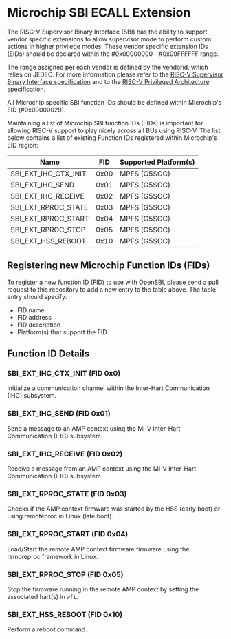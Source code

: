 # Microchip SBI ECALL Extension

The RISC-V Supervisor Binary Interface (SBI) has the ability to support vendor
specific extensions to allow supervisor mode to perform custom actions in
higher privilege modes. These vendor specific extension IDs (EIDs) should be
declared within the #0x09000000 - #0x09FFFFFF range.

The range assigned per each vendor is defined by the vendorid, which relies on
JEDEC. For more information please refer to the [RISC-V Supervisor Binary
Interface specification][1] and to the [RISC-V Privileged Architecture
specification][2].

All Microchip specific SBI function IDs should be defined within Microchip's
EID (#0x09000029).

Maintaining a list of Microchip SBI function IDs (FIDs) is important for
allowing RISC-V support to play nicely across all BUs using RISC-V. The list
below contains a list of existing Function IDs registered within Microchip's
EID region:

| Name                 | FID  | Supported Platform(s) |
| -------------------- | ---- | ----------------------|
| SBI_EXT_IHC_CTX_INIT | 0x00 | MPFS (G5SOC)          |
| SBI_EXT_IHC_SEND     | 0x01 | MPFS (G5SOC)          |
| SBI_EXT_IHC_RECEIVE  | 0x02 | MPFS (G5SOC)          |
| SBI_EXT_RPROC_STATE  | 0x03 | MPFS (G5SOC)          |
| SBI_EXT_RPROC_START  | 0x04 | MPFS (G5SOC)          |
| SBI_EXT_RPROC_STOP   | 0x05 | MPFS (G5SOC)          |
| SBI_EXT_HSS_REBOOT   | 0x10 | MPFS (G5SOC)          |

## Registering new Microchip Function IDs (FIDs)

To register a new function ID (FID) to use with OpenSBI, please send a pull
request to this repository to add a new entry to the table above. The table
entry should specify:

- FID name
- FID address
- FID description
- Platform(s) that support the FID

[1]: https://github.com/riscv-non-isa/riscv-sbi-doc/blob/master/riscv-sbi.adoc
[2]: https://github.com/riscv/riscv-isa-manual/releases/download/Priv-v1.12/riscv-privileged-20211203.pdf

## Function ID Details

### SBI_EXT_IHC_CTX_INIT (FID 0x0)

Initialize a communication channel within the Inter-Hart Communication (IHC)
subsystem.

### SBI_EXT_IHC_SEND (FID 0x01)

Send a message to an AMP context using the Mi-V Inter-Hart Communication (IHC)
subsystem.

### SBI_EXT_IHC_RECEIVE (FID 0x02)

Receive a message from an AMP context using the Mi-V Inter-Hart Communication
(IHC) subsystem.

### SBI_EXT_RPROC_STATE (FID 0x03)

Checks if the AMP context firmware was started by the HSS (early boot) or using
remoteproc in Linux (late boot).

### SBI_EXT_RPROC_START (FID 0x04)

Load/Start the remote AMP context firmware firmware using the remoreproc
framework in Linux.

### SBI_EXT_RPROC_STOP (FID 0x05)

Stop the firmware running in the remote AMP context by setting the associated
hart(s) in `wfi`.

### SBI_EXT_HSS_REBOOT (FID 0x10)

Perform a reboot command.
